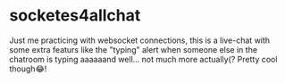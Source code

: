 # socketes4allchat
Just me practicing with websocket connections, this is a live-chat with some extra featurs like the "typing" alert when someone else in the chatroom is typing aaaaaand well... not much more actually(? Pretty cool though😂!
